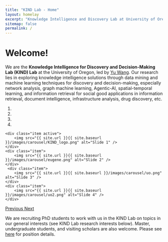 ```yaml
---
title: "KIND Lab - Home"
layout: homelay
excerpt: "Knowledge Intelligence and Discovery Lab at University of Oregon."
sitemap: false
permalink: /
---
```


<!-- For now, you can see our memebers [here](people). -->
<h1>Welcome!</h1>

We are the <strong>Knowledge Intelligence for Discovery and Decision-Making Lab (KIND) Lab</strong> at the University of Oregon, led by <a href="https://yuwang0103.github.io/">Yu Wang</a>. Our research lies in exploring knowledge intelligence solutions through data mining and machine learning techniques for discovery and decision-making, especially network analysis, graph machine learning, Agentic-AI, spatial-temporal learning, and information retrieval for social good applications in information retrieval, document intelligence, infrastructure analysis, drug discovery, etc.

<div markdown="0" id="carousel" class="carousel slide" data-ride="carousel" data-interval="3000" data-pause="hover" >
    <!-- Menu -->
    <ol class="carousel-indicators">
        <li data-target="#carousel" data-slide-to="0" class="active"></li>
        <li data-target="#carousel" data-slide-to="1"></li>
        <li data-target="#carousel" data-slide-to="2"></li>
        <li data-target="#carousel" data-slide-to="3"></li>
    </ol>
  <div class="carousel-inner" markdown="0">

    <div class="item active">
        <img src="{{ site.url }}{{ site.baseurl }}/images/carousel/KIND_logo.png" alt="Slide 1" />
    </div>
    <div class="item">
        <img src="{{ site.url }}{{ site.baseurl }}/images/carousel/eugene.png" alt="Slide 2" />
    </div>
     <div class="item">
        <img src="{{ site.url }}{{ site.baseurl }}/images/carousel/uo.png" alt="Slide 3" />
    </div>
    <div class="item">
        <img src="{{ site.url }}{{ site.baseurl }}/images/carousel/uo2.png" alt="Slide 4" />
    </div>
  </div>
    
  <a class="left carousel-control" href="#carousel" role="button" data-slide="prev">
    <span class="glyphicon glyphicon-chevron-left" aria-hidden="true"></span>
    <span class="sr-only">Previous</span>
  </a>
  <a class="right carousel-control" href="#carousel" role="button" data-slide="next">
    <span class="glyphicon glyphicon-chevron-right" aria-hidden="true"></span>
    <span class="sr-only">Next</span>
  </a>
</div>

We are recruiting PhD students to work with us in the KIND Lab on topics in our general interests (see KIND Lab research interests below). Master, undergraduate students, and visiting scholars are also welcome. Please see <a href="https://yuwang0103.github.io/recruiting/">here</a> for position details.

<!--  <img src="{{ site.url }}{{ site.baseurl }}/images/NDS_research.png" class="img-responsive" width="100%" style="float: center" />
-->

<!-- <br>
 We are grateful to the following for supporting our research:
<br>
-->
<!-- <div class="center">
<figure class="fourth">
  <img src="{{ site.url }}{{ site.baseurl }}/images/funding/uo.png" style="width: 100px">
  <img src="{{ site.url }}{{ site.baseurl }}/images/funding/nsf.png" style="width: 100px">
  <img src = "{{ site.url }}{{ site.baseurl }}/images/funding/afrl.jpg" style="width: 100px">
  <img src = "{{ site.url }}{{ site.baseurl }}/images/funding/thd.jpg" style="width: 100px">
  <img src = "{{ site.url }}{{ site.baseurl }}/images/funding/nvidia.png" style="width: 100px">
  <img src = "{{ site.url }}{{ site.baseurl }}/images/funding/snap.png" style="width: 100px">
</figure>
</div>
 -->
<!-- 
<figure class="fourth">
  <img src="{{ site.url }}{{ site.baseurl }}/images/logopic/Logo_1.jpg" style="width: 210px">
  <img src="{{ site.url }}{{ site.baseurl }}/images/logopic/Logo_2.jpg" style="width: 110px">
</figure>
-->

